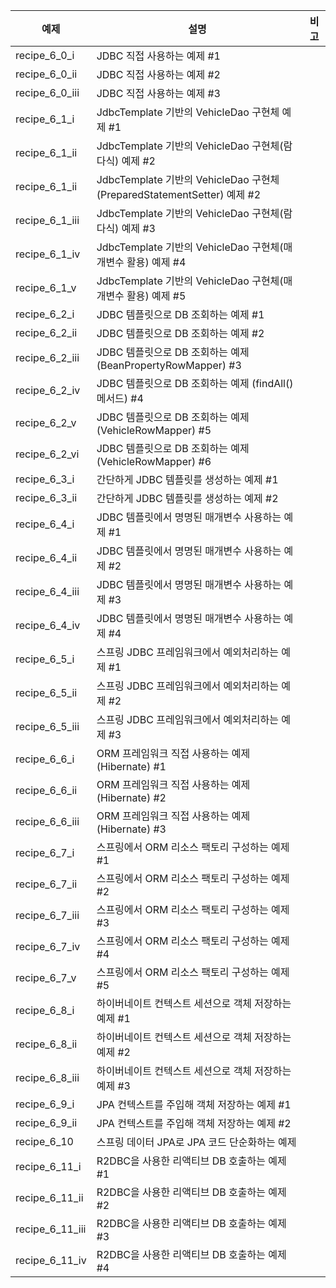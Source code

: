 | 예제            | 설명                                                                     | 비고 |
| --------------- | ------------------------------------------------------------------------ |------|
| recipe_6_0_i    | JDBC 직접 사용하는 예제 #1 | |
| recipe_6_0_ii   | JDBC 직접 사용하는 예제 #2 | |
| recipe_6_0_iii  | JDBC 직접 사용하는 예제 #3 | |
| recipe_6_1_i    | JdbcTemplate 기반의 VehicleDao 구현체 예제 #1 | |
| recipe_6_1_ii   | JdbcTemplate 기반의 VehicleDao 구현체(람다식) 예제 #2 | |
| recipe_6_1_ii   | JdbcTemplate 기반의 VehicleDao 구현체(PreparedStatementSetter) 예제 #2 | |
| recipe_6_1_iii  |  JdbcTemplate 기반의 VehicleDao 구현체(람다식) 예제 #3 | |
| recipe_6_1_iv   | JdbcTemplate 기반의 VehicleDao 구현체(매개변수 활용) 예제 #4 | |
| recipe_6_1_v    | JdbcTemplate 기반의 VehicleDao 구현체(매개변수 활용) 예제 #5 | |
| recipe_6_2_i    | JDBC 템플릿으로 DB 조회하는 예제 #1 | |
| recipe_6_2_ii   | JDBC 템플릿으로 DB 조회하는 예제 #2 | |
| recipe_6_2_iii  |  JDBC 템플릿으로 DB 조회하는 예제 (BeanPropertyRowMapper) #3 | |
| recipe_6_2_iv   | JDBC 템플릿으로 DB 조회하는 예제 (findAll() 메서드) #4 | |
| recipe_6_2_v    | JDBC 템플릿으로 DB 조회하는 예제 (VehicleRowMapper) #5 | |
| recipe_6_2_vi   | JDBC 템플릿으로 DB 조회하는 예제 (VehicleRowMapper) #6 | |
| recipe_6_3_i    | 간단하게 JDBC 템플릿를 생성하는 예제 #1 | |
| recipe_6_3_ii   | 간단하게 JDBC 템플릿를 생성하는 예제 #2 | |
| recipe_6_4_i    | JDBC 템플릿에서 명명된 매개변수 사용하는 예제 #1 | |
| recipe_6_4_ii   | JDBC 템플릿에서 명명된 매개변수 사용하는 예제 #2 | |
| recipe_6_4_iii  | JDBC 템플릿에서 명명된 매개변수 사용하는 예제 #3 | |
| recipe_6_4_iv   | JDBC 템플릿에서 명명된 매개변수 사용하는 예제 #4 | |
| recipe_6_5_i    | 스프링 JDBC 프레임워크에서 예외처리하는 예제 #1 | |
| recipe_6_5_ii   |  스프링 JDBC 프레임워크에서 예외처리하는 예제 #2 | |
| recipe_6_5_iii  | 스프링 JDBC 프레임워크에서 예외처리하는 예제 #3 | |
| recipe_6_6_i    | ORM 프레임워크 직접 사용하는 예제 (Hibernate) #1 | |
| recipe_6_6_ii   | ORM 프레임워크 직접 사용하는 예제 (Hibernate) #2 | |
| recipe_6_6_iii  | ORM 프레임워크 직접 사용하는 예제 (Hibernate) #3 | |
| recipe_6_7_i    | 스프링에서 ORM 리소스 팩토리 구성하는 예제 #1 | |
| recipe_6_7_ii   | 스프링에서 ORM 리소스 팩토리 구성하는 예제 #2 | |
| recipe_6_7_iii  | 스프링에서 ORM 리소스 팩토리 구성하는 예제 #3 | |
| recipe_6_7_iv   | 스프링에서 ORM 리소스 팩토리 구성하는 예제 #4 | |
| recipe_6_7_v    | 스프링에서 ORM 리소스 팩토리 구성하는 예제 #5 | |
| recipe_6_8_i    | 하이버네이트 컨텍스트 세션으로 객체 저장하는 예제 #1 | |
| recipe_6_8_ii   | 하이버네이트 컨텍스트 세션으로 객체 저장하는 예제 #2 | |
| recipe_6_8_iii  | 하이버네이트 컨텍스트 세션으로 객체 저장하는 예제 #3 | |
| recipe_6_9_i    | JPA 컨텍스트를 주입해 객체 저장하는 예제 #1 | |
| recipe_6_9_ii   | JPA 컨텍스트를 주입해 객체 저장하는 예제 #2 | |                 
| recipe_6_10     | 스프링 데이터 JPA로 JPA 코드 단순화하는 예제 | |
| recipe_6_11_i   | R2DBC을 사용한 리액티브 DB 호출하는 예제 #1 | |
| recipe_6_11_ii  | R2DBC을 사용한 리액티브 DB 호출하는 예제 #2 | |
| recipe_6_11_iii | R2DBC을 사용한 리액티브 DB 호출하는 예제 #3 | |
| recipe_6_11_iv  | R2DBC을 사용한 리액티브 DB 호출하는 예제 #4 | |
